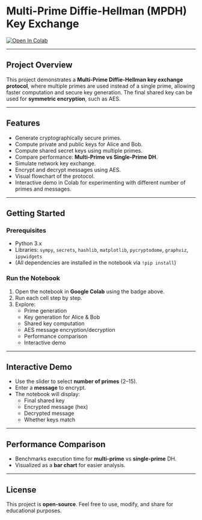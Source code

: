 # Multi-Prime Diffie-Hellman (MPDH) Key Exchange

[![Open In Colab](https://colab.research.google.com/assets/colab-badge.svg)](https://github.com/Lyynn777/multi-prime-dh/blob/main/Copy_of_multi_prime_dh.ipynb)

---

## **Project Overview**
This project demonstrates a **Multi-Prime Diffie-Hellman key exchange protocol**, where multiple primes are used instead of a single prime, allowing faster computation and secure key generation. The final shared key can be used for **symmetric encryption**, such as AES.

---

## **Features**
- Generate cryptographically secure primes.
- Compute private and public keys for Alice and Bob.
- Compute shared secret keys using multiple primes.
- Compare performance: **Multi-Prime vs Single-Prime DH**.
- Simulate network key exchange.
- Encrypt and decrypt messages using AES.
- Visual flowchart of the protocol.
- Interactive demo in Colab for experimenting with different number of primes and messages.

---

## **Getting Started**

### **Prerequisites**
- Python 3.x
- Libraries: `sympy`, `secrets`, `hashlib`, `matplotlib`, `pycryptodome`, `graphviz`, `ipywidgets`
- (All dependencies are installed in the notebook via `!pip install`)

### **Run the Notebook**
1. Open the notebook in **Google Colab** using the badge above.
2. Run each cell step by step.
3. Explore:
   - Prime generation
   - Key generation for Alice & Bob
   - Shared key computation
   - AES message encryption/decryption
   - Performance comparison
   - Interactive demo

---


## **Interactive Demo**
- Use the slider to select **number of primes** (2–15).
- Enter a **message** to encrypt.
- The notebook will display:
  - Final shared key
  - Encrypted message (hex)
  - Decrypted message
  - Whether keys match

---

## **Performance Comparison**
- Benchmarks execution time for **multi-prime** vs **single-prime** DH.
- Visualized as a **bar chart** for easier analysis.

---

## **License**
This project is **open-source**. Feel free to use, modify, and share for educational purposes.


